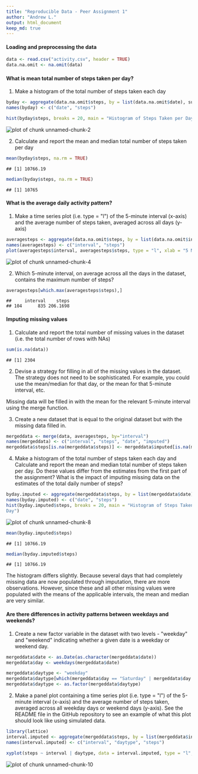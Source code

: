 ```yaml
---
title: "Reproducible Data - Peer Assignment 1"
author: "Andrew L."
output: html_document
keep_md: true
---
```


#### Loading and preprocessing the data


```r
data <- read.csv("activity.csv", header = TRUE)
data.na.omit <- na.omit(data)
```

#### What is mean total number of steps taken per day?

1. Make a histogram of the total number of steps taken each day


```r
byday <- aggregate(data.na.omit$steps, by = list(data.na.omit$date), sum)
names(byday) <- c("date", "steps")

hist(byday$steps, breaks = 20, main = "Histogram of Steps Taken per Day", xlab = "Total Steps Taken per Day")
```

![plot of chunk unnamed-chunk-2](figure/unnamed-chunk-2-1.png) 


2. Calculate and report the mean and median total number of steps taken per day


```r
mean(byday$steps, na.rm = TRUE)
```

```
## [1] 10766.19
```

```r
median(byday$steps, na.rm = TRUE)
```

```
## [1] 10765
```

#### What is the average daily activity pattern?

1. Make a time series plot (i.e. type = "l") of the 5-minute interval (x-axis) and the average number of steps taken, averaged across all days (y-axis)


```r
averagesteps <- aggregate(data.na.omit$steps, by = list(data.na.omit$interval), mean)
names(averagesteps) <- c("interval", "steps")
plot(averagesteps$interval, averagesteps$steps, type = "l", xlab = "5 Minute Interval", ylab = "Average Number of Steps")
```

![plot of chunk unnamed-chunk-4](figure/unnamed-chunk-4-1.png) 

2. Which 5-minute interval, on average across all the days in the dataset, contains the maximum number of steps?


```r
averagesteps[which.max(averagesteps$steps),]
```

```
##     interval    steps
## 104      835 206.1698
```

#### Imputing missing values

1. Calculate and report the total number of missing values in the dataset (i.e. the total number of rows with NAs)


```r
sum(is.na(data))
```

```
## [1] 2304
```

2. Devise a strategy for filling in all of the missing values in the dataset. The strategy does not need to be sophisticated. For example, you could use the mean/median for that day, or the mean for that 5-minute interval, etc.

Missing data will be filled in with the mean for the relevant 5-minute interval using the merge function.

3. Create a new dataset that is equal to the original dataset but with the missing data filled in.


```r
mergeddata <- merge(data, averagesteps, by="interval")
names(mergeddata) <- c("interval", "steps", "date", "imputed")
mergeddata$steps[is.na(mergeddata$steps)] <- mergeddata$imputed[is.na(mergeddata$steps)]
```

4. Make a histogram of the total number of steps taken each day and Calculate and report the mean and median total number of steps taken per day. Do these values differ from the estimates from the first part of the assignment? What is the impact of imputing missing data on the estimates of the total daily number of steps?


```r
byday.imputed <- aggregate(mergeddata$steps, by = list(mergeddata$date), sum)
names(byday.imputed) <- c("date", "steps")
hist(byday.imputed$steps, breaks = 20, main = "Histogram of Steps Taken per Day with Imputed Data", xlab = "Total Steps Taken per 
Day")
```

![plot of chunk unnamed-chunk-8](figure/unnamed-chunk-8-1.png) 

```r
mean(byday.imputed$steps)
```

```
## [1] 10766.19
```

```r
median(byday.imputed$steps)
```

```
## [1] 10766.19
```

The histogram differs slightly. Because several days that had completely missing data are now populated through imputation, there are more observations. However, since these and all other missing values were populated with the means of the applicable intervals, the mean and median are very similar.

#### Are there differences in activity patterns between weekdays and weekends?

1. Create a new factor variable in the dataset with two levels - "weekday" and "weekend" indicating whether a given date is a weekday or weekend day.


```r
mergeddata$date <- as.Date(as.character(mergeddata$date))
mergeddata$day <- weekdays(mergeddata$date)

mergeddata$daytype <- "weekday"
mergeddata$daytype[which(mergeddata$day == "Saturday" | mergeddata$day == "Sunday")] <- "weekend"
mergeddata$daytype <- as.factor(mergeddata$daytype)
```

2. Make a panel plot containing a time series plot (i.e. type = "l") of the 5-minute interval (x-axis) and the average number of steps taken, averaged across all weekday days or weekend days (y-axis). See the README file in the GitHub repository to see an example of what this plot should look like using simulated data.


```r
library(lattice)
interval.imputed <- aggregate(mergeddata$steps, by = list(mergeddata$interval, mergeddata$daytype), mean)
names(interval.imputed) <- c("interval", "daytype", "steps")

xyplot(steps ~ interval | daytype, data = interval.imputed, type = "l", layout=c(1,2))
```

![plot of chunk unnamed-chunk-10](figure/unnamed-chunk-10-1.png) 



